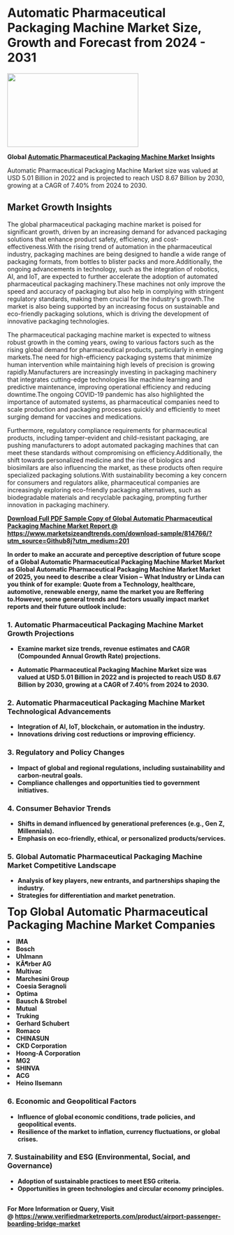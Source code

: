 <H1>Automatic Pharmaceutical Packaging Machine Market Size, Growth and Forecast from 2024 - 2031</H1><img class="aligncenter size-medium wp-image-584254" src="https://thirdeyenews.in/wp-content/uploads/2024/09/Global-Market-Research-300x168.jpeg" alt="" width="300" height="168" /><p><strong>Global&nbsp;<a href="https://www.marketsizeandtrends.com/download-sample/814766/?utm_source=Github8j?utm_medium=201">Automatic Pharmaceutical Packaging Machine Market</a> Insights</strong></p><p>Automatic Pharmaceutical Packaging Machine Market size was valued at USD 5.01 Billion in 2022 and is projected to reach USD 8.67 Billion by 2030, growing at a CAGR of 7.40% from 2024 to 2030.</p><p><h2>Market Growth Insights</h2> <p>The global pharmaceutical packaging machine market is poised for significant growth, driven by an increasing demand for advanced packaging solutions that enhance product safety, efficiency, and cost-effectiveness.With the rising trend of automation in the pharmaceutical industry, packaging machines are being designed to handle a wide range of packaging formats, from bottles to blister packs and more.Additionally, the ongoing advancements in technology, such as the integration of robotics, AI, and IoT, are expected to further accelerate the adoption of automated pharmaceutical packaging machinery.These machines not only improve the speed and accuracy of packaging but also help in complying with stringent regulatory standards, making them crucial for the industry's growth.The market is also being supported by an increasing focus on sustainable and eco-friendly packaging solutions, which is driving the development of innovative packaging technologies.</p> <p><strong><a href="#"></a></strong></p> <p>The pharmaceutical packaging machine market is expected to witness robust growth in the coming years, owing to various factors such as the rising global demand for pharmaceutical products, particularly in emerging markets.The need for high-efficiency packaging systems that minimize human intervention while maintaining high levels of precision is growing rapidly.Manufacturers are increasingly investing in packaging machinery that integrates cutting-edge technologies like machine learning and predictive maintenance, improving operational efficiency and reducing downtime.The ongoing COVID-19 pandemic has also highlighted the importance of automated systems, as pharmaceutical companies need to scale production and packaging processes quickly and efficiently to meet surging demand for vaccines and medications.</p> <p>Furthermore, regulatory compliance requirements for pharmaceutical products, including tamper-evident and child-resistant packaging, are pushing manufacturers to adopt automated packaging machines that can meet these standards without compromising on efficiency.Additionally, the shift towards personalized medicine and the rise of biologics and biosimilars are also influencing the market, as these products often require specialized packaging solutions.With sustainability becoming a key concern for consumers and regulators alike, pharmaceutical companies are increasingly exploring eco-friendly packaging alternatives, such as biodegradable materials and recyclable packaging, prompting further innovation in packaging machinery.</p> <p><strong><a href="#"></p><p><span class=""><strong>Download Full PDF Sample Copy of Global Automatic Pharmaceutical Packaging Machine Market Report</strong> @ <a href="https://www.marketsizeandtrends.com/download-sample/814766/?utm_source=Github8j?utm_medium=201" target="_blank">https://www.marketsizeandtrends.com/download-sample/814766/?utm_source=Github8j?utm_medium=201</a></span></p><p>In order to make an accurate and perceptive description of future scope of a Global&nbsp;Automatic Pharmaceutical Packaging Machine Market Market as Global&nbsp;Automatic Pharmaceutical Packaging Machine Market Market of 2025, you need to describe a clear Vision &ndash; What Industry or Linda can you think of for example: Quote from a Technology, healthcare, automotive, renewable energy, name the market you are Reffering to.However, some general trends and factors usually impact market reports and their future outlook include:</p><h3>1.&nbsp;<strong>Automatic Pharmaceutical Packaging Machine Market Growth Projections</strong></h3><ul><li>Examine market size trends, revenue estimates and CAGR (Compounded Annual Growth Rate) projections.</li><li><p>Automatic Pharmaceutical Packaging Machine Market size was valued at USD 5.01 Billion in 2022 and is projected to reach USD 8.67 Billion by 2030, growing at a CAGR of 7.40% from 2024 to 2030.</p></li></ul><h3>2.&nbsp;<strong>Automatic Pharmaceutical Packaging Machine Market Technological Advancements</strong></h3><ul><li>Integration of AI, IoT, blockchain, or automation in the industry.</li><li>Innovations driving cost reductions or improving efficiency.</li></ul><h3>3.&nbsp;<strong>Regulatory and Policy Changes</strong></h3><ul><li>Impact of global and regional regulations, including sustainability and carbon-neutral goals.</li><li>Compliance challenges and opportunities tied to government initiatives.</li></ul><h3>4.&nbsp;<strong>Consumer Behavior Trends</strong></h3><ul><li>Shifts in demand influenced by generational preferences (e.g., Gen Z, Millennials).</li><li>Emphasis on eco-friendly, ethical, or personalized products/services.</li></ul><h3>5.&nbsp;<strong>Global Automatic Pharmaceutical Packaging Machine Market Competitive Landscape</strong></h3><ul><li>Analysis of key players, new entrants, and partnerships shaping the industry.</li><li>Strategies for differentiation and market penetration.</li></ul><p data-pm-slice="1 1 []"><span style="color: inherit; font-family: inherit; font-size: 25px;">Top Global Automatic Pharmaceutical Packaging Machine Market Companies</span></p><div class="" data-test-id=""><p><li>IMA</li><li> Bosch</li><li> Uhlmann</li><li> KÃ¶rber AG</li><li> Multivac</li><li> Marchesini Group</li><li> Coesia Seragnoli</li><li> Optima</li><li> Bausch & Strobel</li><li> Mutual</li><li> Truking</li><li> Gerhard Schubert</li><li> Romaco</li><li> CHINASUN</li><li> CKD Corporation</li><li> Hoong-A Corporation</li><li> MG2</li><li> SHINVA</li><li> ACG</li><li> Heino Ilsemann</li></p></div><h3>6.&nbsp;<strong>Economic and Geopolitical Factors</strong></h3><ul><li>Influence of global economic conditions, trade policies, and geopolitical events.</li><li>Resilience of the market to inflation, currency fluctuations, or global crises.</li></ul><h3>7.&nbsp;<strong>Sustainability and ESG (Environmental, Social, and Governance)</strong></h3><ul><li>Adoption of sustainable practices to meet ESG criteria.</li><li>Opportunities in green technologies and circular economy principles.</li></ul><h2><strong style="font-size: 14px;">For More Information or Query, Visit @&nbsp;</strong><a style="background-color: #ffffff; font-size: 14px;" href="https://www.marketsizeandtrends.com/report/automatic-pharmaceutical-packaging-machine-market/" target="_blank">https://www.verifiedmarketreports.com/product/airport-passenger-boarding-bridge-market</a></h2>